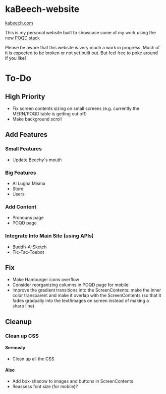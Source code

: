 # kaBeech-website

[kabeech.com](https://kabeech.com)

This is my personal website built to showcase some of my work using the new [POQD stack](https://kabeech.com/poqd)

Please be aware that this website is very much a work in progress. Much of it is expected to be broken or not yet built out. But feel free to poke around if you like!

# To-Do

## High Priority

* Fix screen contents sizing on small screens (e.g. currently the MERN/POQD table is getting cut off)
* Make background scroll

## Add Features

### Small Features

* Update Beechy's mouth

### Big Features

* Al Lugha Misma
* Store
* Users

### Add Content

* Pronouns page
* POQD page

### Integrate Into Main Site (using APIs)

* Buddh-A-Sketch
* Tic-Tac-Toebot

## Fix

* Make Hamburger icons overflow
* Consider reorganizing columns in POQD page for mobile
* Improve the gradient transitions into the ScreenContents: make the inner color transparent and make it overlap with the ScreenContents (so that it fades gradually into the text/images on screen instead of making a sharp line)

## Cleanup

### Clean up CSS

#### Seriously

* Clean up all the CSS

#### Also

* Add box-shadow to images and buttons in ScreenContents
* Reassess font size (for mobile)?